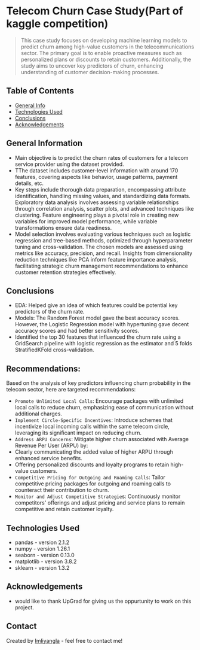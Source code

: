 # Telecom Churn Case Study(Part of kaggle competition)
> This case study focuses on developing machine learning models to predict churn among high-value customers in the telecommunications sector. The primary goal is to enable proactive measures such as personalized plans or discounts to retain customers. Additionally, the study aims to uncover key predictors of churn, enhancing understanding of customer decision-making processes.


## Table of Contents
* [General Info](#general-information)
* [Technologies Used](#technologies-used)
* [Conclusions](#conclusions)
* [Acknowledgements](#acknowledgements)



## General Information
- Main objective is to predict the churn rates of customers for a telecom service provider using the dataset provided.
- TThe dataset includes customer-level information with around 170 features, covering aspects like behavior, usage patterns, payment details, etc.
- Key steps include thorough data preparation, encompassing attribute identification, handling missing values, and standardizing data formats. Exploratory data analysis involves assessing variable relationships through correlation analysis, scatter plots, and advanced techniques like clustering. Feature engineering plays a pivotal role in creating new variables for improved model performance, while variable transformations ensure data readiness.
- Model selection involves evaluating various techniques such as logistic regression and tree-based methods, optimized through hyperparameter tuning and cross-validation. The chosen models are assessed using metrics like accuracy, precision, and recall. Insights from dimensionality reduction techniques like PCA inform feature importance analysis, facilitating strategic churn management recommendations to enhance customer retention strategies effectively.





## Conclusions
- EDA: Helped give an idea of which features could be potential key predictors of the churn rate.
- Models: The Random Forest model gave the best accuracy scores. However, the Logistic Regression model with hypertuning gave decent accuracy scores and had better sensitivity scores. 
- Identified the top 30 features that influenced the churn rate using a GridSearch pipeline with logistic regression as the estimator and 5 folds StratifiedKFold cross-validation. 


## Recommendations:
Based on the analysis of key predictors influencing churn probability in the telecom sector, here are targeted recommendations:

- `Promote Unlimited Local Calls`: Encourage packages with unlimited local calls to reduce churn, emphasizing ease of communication without additional charges.
- `Implement Circle-Specific Incentives`: Introduce schemes that incentivize local incoming calls within the same telecom circle, leveraging its significant impact on reducing churn.
- `Address ARPU Concerns`: Mitigate higher churn associated with Average Revenue Per User (ARPU) by:
- Clearly communicating the added value of higher ARPU through enhanced service benefits.
- Offering personalized discounts and loyalty programs to retain high-value customers.
- `Competitive Pricing for Outgoing and Roaming Calls`: Tailor competitive pricing packages for outgoing and roaming calls to counteract their contribution to churn.
- `Monitor and Adjust Competitive Strategie`s: Continuously monitor competitors' offerings and adjust pricing and service plans to remain competitive and retain customer loyalty.




## Technologies Used
- pandas - version 2.1.2
- numpy - version 1.26.1
- seaborn - version 0.13.0
- matplotlib - version 3.8.2
- sklearn - version 1.3.2


## Acknowledgements
- would like to thank UpGrad for giving us the oppurtunity to work on this project. 


## Contact
Created by [Imliyangla](https://github.com/Imliyangla) - feel free to contact me!


